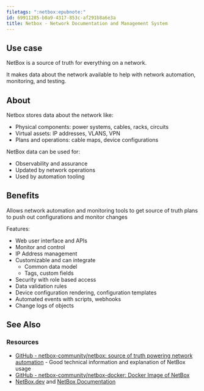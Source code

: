 ```yaml
---
filetags: ":netbox:epubnote:"
id: 69911285-b0a9-4317-853c-af291b8a6e3a
title: Netbox - Network Documentation and Management System
---
```


## Use case

NetBox is a source of truth for everything on a network.

It makes data about the network available to help with network
automation, monitoring, and testing.

## About

Netbox stores data about the network like:

- Physical components: power systems, cables, racks, circuits
- Virtual assets: IP addresses, VLANS, VPN
- Plans and operations: cable maps, device configurations

NetBox data can be used for:

- Observability and assurance
- Updated by network operations
- Used by automation tooling

## Benefits

Allows network automation and monitoring tools to get source of truth
plans to push out configurations and monitor changes

Features:

- Web user interface and APIs
- Monitor and control
- IP Address management
- Customizable and can integrate
  - Common data model
  - Tags, custom fields
- Security with role based access
- Data validation rules
- Device configuration rendering, configuration templates
- Automated events with scripts, webhooks
- Change logs of objects

## See Also

### Resources

- [GitHub - netbox-community/netbox: source of truth powering network
  automation](https://github.com/netbox-community/netbox) - Good
  technical information and explanation of NetBox usage
- [GitHub - netbox-community/netbox-docker: Docker Image of
  NetBox](https://github.com/netbox-community/netbox-docker)
- [NetBox.dev](https://netbox.dev/) and [NetBox
  Documentation](https://docs.netbox.dev/en/stable/)
